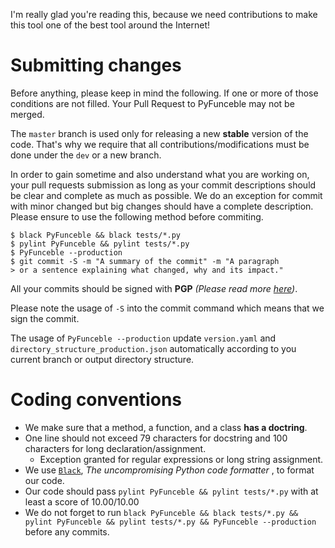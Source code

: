 I'm really glad you're reading this, because we need contributions to make this tool one of the best tool around the Internet!

# Submitting changes

Before anything, please keep in mind the following. If one or more of those conditions are not filled. Your Pull Request to PyFunceble may not be merged.

The `master` branch is used only for releasing a new **stable** version of the code. That's why we require that all contributions/modifications must be done under the `dev` or a new branch.

In order to gain sometime and also understand what you are working on, your pull requests submission as long as your commit descriptions should be clear and complete as much as possible. We do an exception for commit with minor changed but big changes should have a complete description. Please ensure to use the following method before commiting.

```shell
$ black PyFunceble && black tests/*.py
$ pylint PyFunceble && pylint tests/*.py
$ PyFunceble --production
$ git commit -S -m "A summary of the commit" -m "A paragraph
> or a sentence explaining what changed, why and its impact."
```

All your commits should be signed with **PGP** _(Please read more [here](https://github.com/blog/2144-gpg-signature-verification))_.

Please note the usage of `-S` into the commit command which means that we sign the commit.

The usage of `PyFunceble --production` update `version.yaml` and `directory_structure_production.json` automatically according to you current branch or output directory structure.

# Coding conventions

- We make sure that a method, a function, and a class **has a doctring**.
- One line should not exceed 79 characters for docstring and 100 characters for long declaration/assignment.
  - Exception granted for regular expressions or long string assignment.
- We use [`Black`](https://github.com/ambv/black), _The uncompromising Python code formatter_ , to format our code.
- Our code should pass `pylint PyFunceble && pylint tests/*.py` with at least a score of 10.00/10.00
- We do not forget to run `black PyFunceble && black tests/*.py && pylint PyFunceble && pylint tests/*.py && PyFunceble --production` before any commits.
